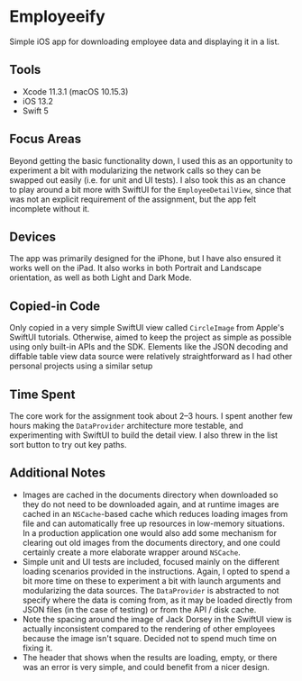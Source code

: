 # Employeeify
 
 Simple iOS app for downloading employee data and displaying it in a list.
 
 ## Tools
 - Xcode 11.3.1 (macOS 10.15.3)
 - iOS 13.2
 - Swift 5
 
 ## Focus Areas
 Beyond getting the basic functionality down, I used this as an opportunity to experiment a bit with modularizing the network calls so they can be swapped out easily (i.e. for unit and UI tests). I also took this as an chance to play around a bit more with SwiftUI for the `EmployeeDetailView`, since that was not an explicit requirement of the assignment, but the app felt incomplete without it.  
 
 ## Devices
 The app was primarily designed for the iPhone, but I have also ensured it works well on the iPad. It also works in both Portrait and Landscape orientation, as well as both Light and Dark Mode.

## Copied-in Code
Only copied in a very simple SwiftUI view called `CircleImage` from Apple's SwiftUI tutorials. Otherwise, aimed to keep the project as simple as possible using only built-in APIs and the SDK. Elements like the JSON decoding and diffable table view data source were relatively straightforward as I had other personal projects using a similar setup

## Time Spent
The core work for the assignment took about 2–3 hours. I spent another few hours making the `DataProvider` architecture more testable, and experimenting with SwiftUI to build the detail view. I also threw in the list sort button to try out key paths.

## Additional Notes 
 - Images are cached in the documents directory when downloaded so they do not need to be downloaded again, and at runtime images are cached in an `NSCache`-based cache which reduces loading images from file and can automatically free up resources in low-memory situations. In a production application one would also add some mechanism for clearing out old images from the documents directory, and one could certainly create a more elaborate wrapper around `NSCache`.
 - Simple unit and UI tests are included, focused mainly on the different loading scenarios provided in the instructions. Again, I opted to spend a bit more time on these to experiment a bit with launch arguments and modularizing the data sources. The `DataProvider` is abstracted to not specify where the data is coming from, as it may be loaded directly from JSON files (in the case of testing) or from the API / disk cache. 
 - Note the spacing around the image of Jack Dorsey in the SwiftUI view is actually inconsistent compared to the rendering of other employees because the image isn't square. Decided not to spend much time on fixing it.
 - The header that shows when the results are loading, empty, or there was an error is very simple, and could benefit from a nicer design. 
